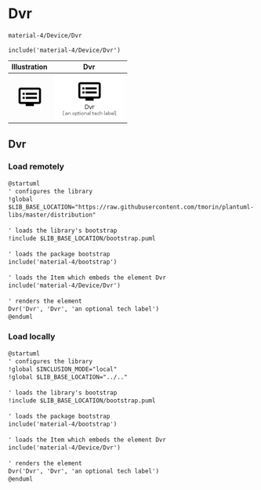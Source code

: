 # Dvr


```text
material-4/Device/Dvr
```

```text
include('material-4/Device/Dvr')
```



| Illustration | Dvr |
| :---: | :---: |
| ![illustration for Illustration](../../material-4/Device/Dvr.png) | ![illustration for Dvr](../../material-4/Device/Dvr.Local.png) |




## Dvr

### Load remotely
```plantuml
@startuml
' configures the library
!global $LIB_BASE_LOCATION="https://raw.githubusercontent.com/tmorin/plantuml-libs/master/distribution"

' loads the library's bootstrap
!include $LIB_BASE_LOCATION/bootstrap.puml

' loads the package bootstrap
include('material-4/bootstrap')

' loads the Item which embeds the element Dvr
include('material-4/Device/Dvr')

' renders the element
Dvr('Dvr', 'Dvr', 'an optional tech label')
@enduml
```

### Load locally
```plantuml
@startuml
' configures the library
!global $INCLUSION_MODE="local"
!global $LIB_BASE_LOCATION="../.."

' loads the library's bootstrap
!include $LIB_BASE_LOCATION/bootstrap.puml

' loads the package bootstrap
include('material-4/bootstrap')

' loads the Item which embeds the element Dvr
include('material-4/Device/Dvr')

' renders the element
Dvr('Dvr', 'Dvr', 'an optional tech label')
@enduml
```

